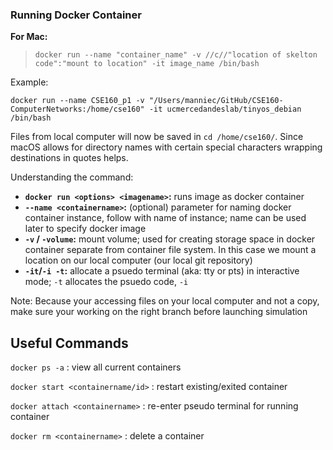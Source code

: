 ### Running Docker Container

**For Mac:**
>```
>docker run --name "container_name" -v //c//"location of skelton code":"mount to location" -it image_name /bin/bash 
>```

Example:
```
docker run --name CSE160_p1 -v "/Users/manniec/GitHub/CSE160-ComputerNetworks:/home/cse160" -it ucmercedandeslab/tinyos_debian /bin/bash
```
Files from local computer will now be saved in `cd /home/cse160/`. 
Since macOS allows for directory names with certain special characters wrapping destinations in quotes helps.

Understanding the command:

* **`docker run <options> <imagename>`:** runs image as docker container
* **`--name <containername>`:** (optional) parameter for naming docker container instance, follow with name of instance; name can be used later to specify docker image
* **`-v` / `-volume`:** mount volume; used for creating storage space in docker container separate from container file system. In this case we mount a location on our local computer (our local git repository)
* **`-it`/`-i -t`:** allocate a psuedo terminal (aka: tty or pts) in interactive mode; `-t` allocates the psuedo code, `-i` 


Note: Because your accessing files on your local computer and not a copy, make sure your working on the right branch before launching simulation

## Useful Commands
`docker ps -a` : view all current containers

`docker start <containername/id>` : restart existing/exited container

`docker attach <containername>` : re-enter pseudo terminal for running container

`docker rm <containername>` : delete a container 